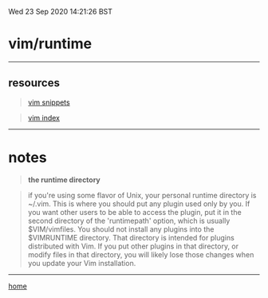 Wed 23 Sep 2020 14:21:26 BST

# vim/runtime

___

## resources

> [vim snippets](./vi-snippets.md)

> [vim index](./vi-index.md)

___

# notes

> **the runtime directory**

> if you're using some flavor of Unix, your personal runtime directory is ~/.vim. This is where you should put any plugin used only by you. If you want other users to be able to access the plugin, put it in the second directory of the 'runtimepath' option, which is usually $VIM/vimfiles. You should not install any plugins into the $VIMRUNTIME directory. That directory is intended for plugins distributed with Vim. If you put other plugins in that directory, or modify files in that directory, you will likely lose those changes when you update your Vim installation. 

___

[home](./home.md) 

